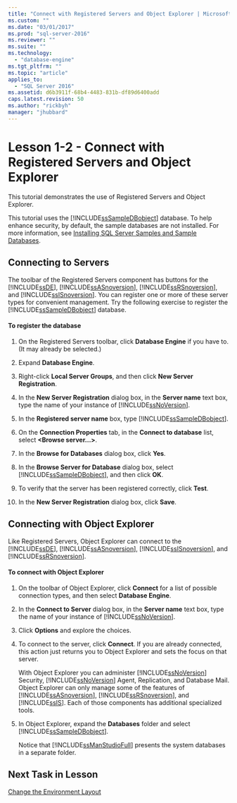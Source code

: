 ```yaml
---
title: "Connect with Registered Servers and Object Explorer | Microsoft Docs"
ms.custom: ""
ms.date: "03/01/2017"
ms.prod: "sql-server-2016"
ms.reviewer: ""
ms.suite: ""
ms.technology: 
  - "database-engine"
ms.tgt_pltfrm: ""
ms.topic: "article"
applies_to: 
  - "SQL Server 2016"
ms.assetid: d6b3911f-68b4-4483-831b-df89d6400add
caps.latest.revision: 50
ms.author: "rickbyh"
manager: "jhubbard"
---
```

# Lesson 1-2 - Connect with Registered Servers and Object Explorer
This tutorial demonstrates the use of Registered Servers and Object Explorer.  
  
This tutorial uses the [!INCLUDE[ssSampleDBobject](../../../database-engine/availability-groups/windows/includes/sssampledbobject-md.md)] database. To help enhance security, by default, the sample databases are not installed. For more information, see [Installing SQL Server Samples and Sample Databases](http://sqlserversamples.codeplex.com).  
  
## Connecting to Servers  
The toolbar of the Registered Servers component has buttons for the [!INCLUDE[ssDE](../../../analysis-services/instances/install/windows/includes/ssde-md.md)], [!INCLUDE[ssASnoversion](../../../analysis-services/includes/ssasnoversion-md.md)], [!INCLUDE[ssRSnoversion](../../../advanced-analytics/r-services/includes/ssrsnoversion-md.md)], and [!INCLUDE[ssISnoversion](../../../advanced-analytics/r-services/includes/ssisnoversion-md.md)]. You can register one or more of these server types for convenient management. Try the following exercise to register the [!INCLUDE[ssSampleDBobject](../../../database-engine/availability-groups/windows/includes/sssampledbobject-md.md)] database.  
  
#### To register the database  
  
1.  On the Registered Servers toolbar, click **Database Engine** if you have to. (It may already be selected.)  
  
2.  Expand **Database Engine**.  
  
3.  Right-click **Local Server Groups**, and then click **New Server Registration**.  
  
4.  In the **New Server Registration** dialog box, in the **Server name** text box, type the name of your instance of [!INCLUDE[ssNoVersion](../../../advanced-analytics/r-services/includes/ssnoversion-md.md)].  
  
5.  In the **Registered server name** box, type [!INCLUDE[ssSampleDBobject](../../../database-engine/availability-groups/windows/includes/sssampledbobject-md.md)].  
  
6.  On the **Connection Properties** tab, in the **Connect to database** list, select **\<Browse server…>**.  
  
7.  In the **Browse for Databases** dialog box, click **Yes**.  
  
8.  In the **Browse Server for Database** dialog box, select [!INCLUDE[ssSampleDBobject](../../../database-engine/availability-groups/windows/includes/sssampledbobject-md.md)], and then click **OK**.  
  
9. To verify that the server has been registered correctly, click **Test**.  
  
10. In the **New Server Registration** dialog box, click **Save**.  
  
## Connecting with Object Explorer  
Like Registered Servers, Object Explorer can connect to the [!INCLUDE[ssDE](../../../analysis-services/instances/install/windows/includes/ssde-md.md)], [!INCLUDE[ssASnoversion](../../../analysis-services/includes/ssasnoversion-md.md)], [!INCLUDE[ssISnoversion](../../../advanced-analytics/r-services/includes/ssisnoversion-md.md)], and [!INCLUDE[ssRSnoversion](../../../advanced-analytics/r-services/includes/ssrsnoversion-md.md)].  
  
#### To connect with Object Explorer  
  
1.  On the toolbar of Object Explorer, click **Connect** for a list of possible connection types, and then select **Database Engine**.  
  
2.  In the **Connect to Server** dialog box, in the **Server name** text box, type the name of your instance of [!INCLUDE[ssNoVersion](../../../advanced-analytics/r-services/includes/ssnoversion-md.md)].  
  
3.  Click **Options** and explore the choices.  
  
4.  To connect to the server, click **Connect**. If you are already connected, this action just returns you to Object Explorer and sets the focus on that server.  
  
    With Object Explorer you can administer [!INCLUDE[ssNoVersion](../../../advanced-analytics/r-services/includes/ssnoversion-md.md)] Security, [!INCLUDE[ssNoVersion](../../../advanced-analytics/r-services/includes/ssnoversion-md.md)] Agent, Replication, and Database Mail. Object Explorer can only manage some of the features of [!INCLUDE[ssASnoversion](../../../analysis-services/includes/ssasnoversion-md.md)], [!INCLUDE[ssRSnoversion](../../../advanced-analytics/r-services/includes/ssrsnoversion-md.md)], and [!INCLUDE[ssIS](../../../analysis-services/instances/includes/ssis-md.md)]. Each of those components has additional specialized tools.  
  
5.  In Object Explorer, expand the **Databases** folder and select [!INCLUDE[ssSampleDBobject](../../../database-engine/availability-groups/windows/includes/sssampledbobject-md.md)].  
  
    Notice that [!INCLUDE[ssManStudioFull](../../../advanced-analytics/r-services/includes/ssmanstudiofull-md.md)] presents the system databases in a separate folder.  
  
## Next Task in Lesson  
[Change the Environment Layout](../../../tools/sql-server-management-studio/tutorials/lesson-1-3-change-the-environment-layout.md)  
  
  
  
